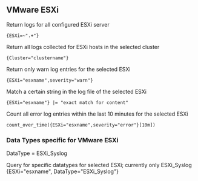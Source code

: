 ## VMware ESXi

Return logs for all configured ESXi server
```
{ESXi=~".+"}
```

Return all logs collected for ESXi hosts in the selected cluster
```
{Cluster="clustername"}
```

Return only warn log entries for the selected ESXi
```
{ESXi="esxname",severity="warn"}
```

Match a certain string in the log file of the selected ESXi
```
{ESXi="esxname"} |= "exact match for content"
```

Count all error log entries within the last 10 minutes for the selected ESXi
```
count_over_time({ESXi="esxname",severity="error"}[10m])
```

### Data Types specific for VMware ESXi

DataType = ESXi_Syslog

Query for specific datatypes for selected ESXi; currently only ESXi_Syslog
{ESXi="esxname", DataType="ESXi_Syslog"}


